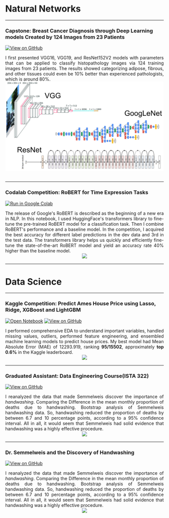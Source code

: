 # Natural Networks

---

### Capstone: Breast Cancer Diagnosis through Deep Learning models Created by 124 Images from 23 Patients

[![View on GitHub](https://img.shields.io/badge/GitHub-View_on_GitHub-blue?logo=GitHub)](https://github.com/peichenleegy/Capstone_BreastCancer.git)


<div style="text-align: justify">I first presented VGG16, VGG19, and ResNet152V2 models with parameters that can be applied to classify histopathology images via 124 training images from 23 patients. The results showed categorizing adipose, fibrous, and other tissues could even be 10% better than experienced pathologists, which is around 80%.
  
</div>


<center><img src="images/CNN.webp"/></center> 
<br>

---
<!-- 
My complete implementation of assignments and projects in [***CS224n: Natural Language Processing with Deep Learning***](http://web.stanford.edu/class/cs224n/) by Stanford (Winter, 2019).
**Neural Machine Translation:** An NMT system which translates texts from Spanish to English using a Bidirectional LSTM encoder for the source sentence and a Unidirectional LSTM Decoder with multiplicative attention for the target sentence 
([GitHub](https://github.com/chriskhanhtran/CS224n-NLP-Solutions/tree/master/assignments/)). -->

### Codalab Competition: RoBERT for Time Expression Tasks

[![Run in Google Colab](https://img.shields.io/badge/Colab-Run_in_Google_Colab-blue?logo=Google&logoColor=FDBA18)](https://colab.research.google.com/drive/1FkyewiiSBLAnBOILEKG_KJF4cRSdZZ8h?usp=sharing)


<div style="text-align: justify">The release of Google's RoBERT is described as the beginning of a new era in NLP. In this notebook, I used HuggingFace's transformers library to fine-tune the pre-trained RoBERT model for a classification task. Then I combine RoBERT's performance and a baseline model. In the competition, I acquired the best accuracy for different label predictions in the dev data and 3rd in the test data. The transformers library helps us quickly and efficiently fine-tune the state-of-the-art RoBERT model and yield an accuracy rate 40% higher than the baseline model.</div>

<center><img src="images/BERT-classification.png"/></center>

---

# Data Science

---

### Kaggle Competition: Predict Ames House Price using Lasso, Ridge, XGBoost and LightGBM

[![Open Notebook](https://img.shields.io/badge/Jupyter-Open_Notebook-blue?logo=Jupyter)](projects/ames-house-price.html)
[![View on GitHub](https://img.shields.io/badge/GitHub-View_on_GitHub-blue?logo=GitHub)](https://github.com/ua-ista-457/graduate-project-pe791006ggy.git)

<div style="text-align: justify">I performed comprehensive EDA to understand important variables, handled missing values, outliers, performed feature engineering, and ensembled machine learning models to predict house prices. My best model had Mean Absolute Error (MAE) of 12293.919, ranking <b>95/15502</b>, approximately <b>top 0.6%</b> in the Kaggle leaderboard.</div>

<center><img src="images/ames-house-price???.jpg"/></center>

---

### Graduated Assistant: Data Engineering Course(ISTA 322)

<!-- [![Open Web App](https://img.shields.io/badge/Heroku-Open_Web_App-blue?logo=Heroku)](http://credit-risk.herokuapp.com/) -->
<!-- [![Open Notebook](https://img.shields.io/badge/Jupyter-Open_Notebook-blue?logo=Jupyter)](https://github.com/chriskhanhtran/credit-risk-prediction/blob/master/documents/Notebook.ipynb) -->
[![View on GitHub](https://img.shields.io/badge/GitHub-View_on_GitHub-blue?logo=GitHub)](https://github.com/peichenleegy/DiscoveryHandwashing/blob/main/Discovery_Handwashing.ipynb)

<div style="text-align: justify"> I reanalyzed the data that made Semmelweis discover the importance of <em>handwashing</em>.  Comparing the Difference in the mean monthly proportion of deaths due to handwashing. Bootstrap analysis of Semmelweis handwashing data. So, handwashing reduced the proportion of deaths by between 6.7 and 10 percentage points, according to a 95% confidence interval. All in all, it would seem that Semmelweis had solid evidence that handwashing was a highly effective procedure.</div>

<center><img src="images/credit-risk-webapp????.png"/></center>

---

### Dr. Semmelweis and the Discovery of Handwashing

<!-- [![Open Web App](https://img.shields.io/badge/Heroku-Open_Web_App-blue?logo=Heroku)](http://credit-risk.herokuapp.com/) -->
<!-- [![Open Notebook](https://img.shields.io/badge/Jupyter-Open_Notebook-blue?logo=Jupyter)](https://github.com/chriskhanhtran/credit-risk-prediction/blob/master/documents/Notebook.ipynb) -->
[![View on GitHub](https://img.shields.io/badge/GitHub-View_on_GitHub-blue?logo=GitHub)](https://github.com/peichenleegy/DiscoveryHandwashing/blob/main/Discovery_Handwashing.ipynb)

<div style="text-align: justify"> I reanalyzed the data that made Semmelweis discover the importance of <em>handwashing</em>.  Comparing the Difference in the mean monthly proportion of deaths due to handwashing. Bootstrap analysis of Semmelweis handwashing data. So, handwashing reduced the proportion of deaths by between 6.7 and 10 percentage points, according to a 95% confidence interval. All in all, it would seem that Semmelweis had solid evidence that handwashing was a highly effective procedure.</div>

<center><img src="images/credit-risk-webapp????.png"/></center>

<!-- ---
## Filmed by me

[![View My Films](https://img.shields.io/badge/YouTube-View_My_Films-grey?logo=youtube&labelColor=FF0000)](https://www.youtube.com/watch?v=vfZwdEWgUPE)

<div style="text-align: justify">Besides Data Science, I also have a great passion for photography and videography. Below is a list of films I documented to retain beautiful memories of places I traveled to and amazing people I met on the way.</div>
<br>

- [Ada Von Weiss - You Regret (Winter at Niagara)](https://www.youtube.com/watch?v=-5esqvmPnHI)
- [The Weight We Carry is Love - TORONTO](https://www.youtube.com/watch?v=vfZwdEWgUPE)
- [In America - Boston 2017](https://www.youtube.com/watch?v=YdXufiebgyc)
- [In America - We Call This Place Our Home (Massachusetts)](https://www.youtube.com/watch?v=jzfcM_iO0FU)

--- -->

<!-- ---
### Detect Food Trends from Facebook Posts: Co-occurence Matrix, Lift and PPMI

[![Open Notebook](https://img.shields.io/badge/Jupyter-Open_Notebook-blue?logo=Jupyter)](projects/detect-food-trends-facebook.html)
[![View on GitHub](https://img.shields.io/badge/GitHub-View_on_GitHub-blue?logo=GitHub)](https://github.com/chriskhanhtran/facebook-detect-food-trends)

<div style="text-align: justify">First I build co-occurence matrices of ingredients from Facebook posts from 2011 to 2015. Then, to identify interesting and rare ingredient combinations that occur more than by chance, I calculate Lift and PPMI metrics. Lastly, I plot time-series data of identified trends to validate my findings. Interesting food trends have emerged from this analysis.</div>
<br>
<center><img src="images/fb-food-trends.png"></center>
<br>

---
### Detect Spam Messages: TF-IDF and Naive Bayes Classifier

[![Open Notebook](https://img.shields.io/badge/Jupyter-Open_Notebook-blue?logo=Jupyter)](projects/detect-spam-nlp.html)
[![View on GitHub](https://img.shields.io/badge/GitHub-View_on_GitHub-blue?logo=GitHub)](https://github.com/chriskhanhtran/detect-spam-messages-nlp/blob/master/detect-spam-nlp.ipynb)

<div style="text-align: justify">In order to predict whether a message is spam, first I vectorized text messages into a format that machine learning algorithms can understand using Bag-of-Word and TF-IDF. Then I trained a machine learning model to learn to discriminate between normal and spam messages. Finally, with the trained model, I classified unlabel messages into normal or spam.</div>
<br>
<center><img src="images/detect-spam-nlp.png"/></center>
<br> 
### Predict Breast Cancer with RF, PCA and SVM using Python

[![Open Notebook](https://img.shields.io/badge/Jupyter-Open_Notebook-blue?logo=Jupyter)](projects/breast-cancer.html)
[![View on GitHub](https://img.shields.io/badge/GitHub-View_on_GitHub-blue?logo=GitHub)](https://github.com/chriskhanhtran/predict-breast-cancer-with-rf-pca-svm/blob/master/breast-cancer.ipynb)

<div style="text-align: justify">In this project I am going to perform comprehensive EDA on the breast cancer dataset, then transform the data using Principal Components Analysis (PCA) and use Support Vector Machine (SVM) model to predict whether a patient has breast cancer.</div>
<br>
<center><img src="images/breast-cancer.png"/></center>
<br>

---
### Business Analytics Conference 2018: How is NYC's Government Using Money?

[![Open Research Poster](https://img.shields.io/badge/PDF-Open_Research_Poster-blue?logo=adobe-acrobat-reader&logoColor=white)](pdf/bac2018.pdf)

<div style="text-align: justify">In three-month research and a two-day hackathon, I led a team of four students to discover insights from 6 million records of NYC and Boston government spending data sets and won runner-up prize for the best research poster out of 18 participating colleges.</div>
<br>
<center><img src="images/bac2018.JPG"/></center>
<br>-->

<!-- <center>© 2023 Peggy Lee Powered by Jekyll and the Minimal Theme.</center> -->

